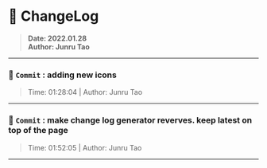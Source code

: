 # :hammer: ChangeLog
> __Date: 2022.01.28__<br>
> __Author: Junru Tao__<br>
---

### :electric_plug: `Commit` : adding new icons
> Time: 01:28:04 | Author: Junru Tao
---
### :electric_plug: `Commit` : make change log generator reverves. keep __latest__ on top of the page
> Time: 01:52:05 | Author: Junru Tao
---
